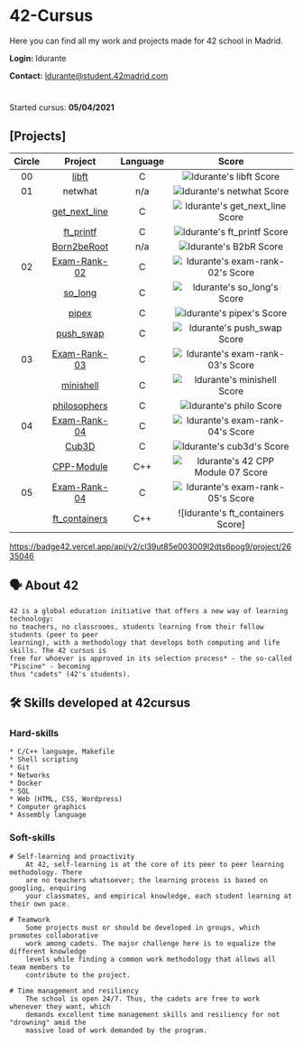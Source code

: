 # 42-Cursus

Here you can find all my work and projects made for 42 school in Madrid.

**Login:** ldurante

**Contact:** ldurante@student.42madrid.com 
#
Started cursus: **05/04/2021**

## [Projects]

|Circle|			Project			| Language | Score | 
|:----:|:----------------:|:--------:|:-----:|
|  00  |[libft](https://github.com/durantecode/libft)|    C     | ![ldurante's libft Score](https://badge42.vercel.app/api/v2/cl39ut85e003009l2dts6pog9/project/2148623) |
|  01  |netwhat     			|   n/a    | ![ldurante's netwhat Score](https://badge42.vercel.app/api/v2/cl39ut85e003009l2dts6pog9/project/2161526) |
|      |[get_next_line](https://github.com/durantecode/get_next_line)			|    C     | ![ldurante's get_next_line Score](https://badge42.vercel.app/api/v2/cl39ut85e003009l2dts6pog9/project/2161526) |
|      |[ft_printf](https://github.com/durantecode/ft_printf)   			|    C     | ![ldurante's ft_printf Score](https://badge42.vercel.app/api/v2/cl39ut85e003009l2dts6pog9/project/2168592) |
|      |[Born2beRoot](https://github.com/durantecode/Born2beRoot)   			|    n/a     | ![ldurante's B2bR Score](https://badge42.vercel.app/api/v2/cl39ut85e003009l2dts6pog9/project/2221350) |
|  02  |[Exam-Rank-02](https://github.com/durantecode/42-exams/tree/master/exam-rank-02)   			|    C    | ![ldurante's exam-rank-02's Score](https://badge42.vercel.app/api/v2/cl39ut85e003009l2dts6pog9/project/2234649) |
|      |[so_long](https://github.com/durantecode/so_long)   			|    C    | ![ldurante's so_long's Score](https://badge42.vercel.app/api/v2/cl39ut85e003009l2dts6pog9/project/2317313) |
|      |[pipex](https://github.com/durantecode/pipex)   			|    C    | ![ldurante's pipex's Score](https://badge42.vercel.app/api/v2/cl39ut85e003009l2dts6pog9/project/2246826) |
|      |[push_swap](https://github.com/durantecode/push_swap)   			|    C    | ![ldurante's push_swap Score](https://badge42.vercel.app/api/v2/cl39ut85e003009l2dts6pog9/project/2336345) |
|  03  |[Exam-Rank-03](https://github.com/durantecode/42-exams/tree/master/exam-rank-03)   			|    C    | ![ldurante's exam-rank-03's Score](https://badge42.vercel.app/api/v2/cl39ut85e003009l2dts6pog9/project/2389206) |
|      |[minishell](https://github.com/durantecode/minishell)   			|    C    | ![ldurante's minishell Score](https://badge42.vercel.app/api/v2/cl39ut85e003009l2dts6pog9/project/2389061) |
|      |[philosophers](https://github.com/durantecode/philosophers)   			|    C    | ![ldurante's philo Score](https://badge42.vercel.app/api/v2/cl39ut85e003009l2dts6pog9/project/2379942) |
|  04  |[Exam-Rank-04](https://github.com/durantecode/42-exams/tree/master/exam-rank-04)   			|    C    | ![ldurante's exam-rank-04's Score](https://badge42.vercel.app/api/v2/cl39ut85e003009l2dts6pog9/project/2487855) |
|      |[Cub3D](https://github.com/durantecode/cub3d)   			|    C    | ![ldurante's cub3d's Score](https://badge42.vercel.app/api/v2/cl39ut85e003009l2dts6pog9/project/2488186) |
|      |[CPP-Module](https://github.com/durantecode/CPP-Modules)   			|    C++    | ![ldurante's 42 CPP Module 07 Score](https://badge42.vercel.app/api/v2/cl39ut85e003009l2dts6pog9/project/2628358)
|  05  |[Exam-Rank-04](https://github.com/durantecode/42-exams/tree/master/exam-rank-04)   			|    C    | ![ldurante's exam-rank-05's Score](https://badge42.vercel.app/api/v2/cl39ut85e003009l2dts6pog9/project/2781443) |
|      |[ft_containers](https://github.com/durantecode/ft_containers)   			|    C++    | ![ldurante's ft_containers Score]
https://badge42.vercel.app/api/v2/cl39ut85e003009l2dts6pog9/project/2635046



## 🗣️ About 42

	42 is a global education initiative that offers a new way of learning technology:
	no teachers, no classrooms, students learning from their fellow students (peer to peer
	learning), with a methodology that develops both computing and life skills. The 42 cursus is
	free for whoever is approved in its selection process* - the so-called "Piscine" - becoming
	thus "cadets" (42's students).
  
## 🛠️ Skills developed at 42cursus

### Hard-skills

	* C/C++ language, Makefile
	* Shell scripting
	* Git
	* Networks
	* Docker
	* SQL
	* Web (HTML, CSS, Wordpress)
	* Computer graphics
	* Assembly language

### Soft-skills

	# Self-learning and proactivity
		At 42, self-learning is at the core of its peer to peer learning methodology. There
		are no teachers whatsoever; the learning process is based on googling, enquiring
		your classmates, and empirical knowledge, each student learning at their own pace.

	# Teamwork
		Some projects must or should be developed in groups, which promotes collaborative
		work among cadets. The major challenge here is to equalize the different knowledge
		levels while finding a common work methodology that allows all team members to
		contribute to the project.

	# Time management and resiliency
		The school is open 24/7. Thus, the cadets are free to work whenever they want, which
		demands excellent time management skills and resiliency for not "drowning" amid the
		massive load of work demanded by the program.
